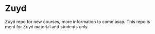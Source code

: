 # Zuyd
Zuyd repo for new courses, more information to come asap.
This repo is ment for Zuyd material and students only.
